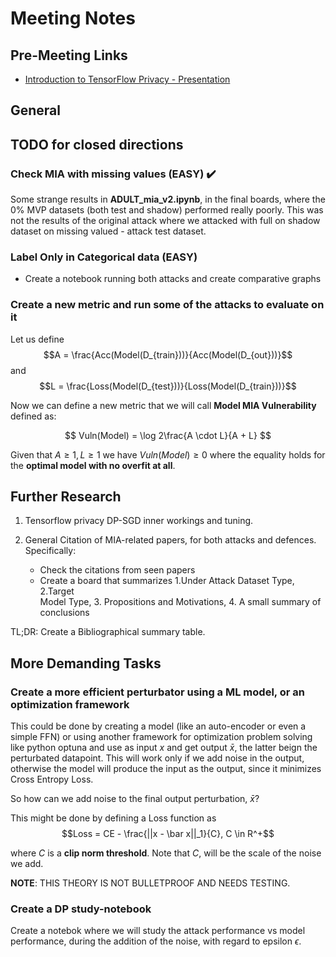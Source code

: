 # Meeting Notes

## Pre-Meeting Links

- [Introduction to TensorFlow Privacy - Presentation](https://www.youtube.com/watch?v=S5j0kKgqbJc)

## General

## TODO for closed directions

### Check MIA with missing values (EASY) ✔️
Some strange results in **ADULT_mia_v2.ipynb**, in the final boards, where the $0\%$ MVP datasets (both test and shadow) performed really poorly. This was not the results of the original attack where we attacked with full on shadow dataset on missing valued - attack test dataset.

### Label Only in Categorical data (EASY)
- Create a notebook running both attacks and create comparative graphs

### Create a new metric and run some of the attacks to evaluate on it
Let us define $$A = \frac{Acc(Model(D_{train}))}{Acc(Model(D_{out}))}$$
and $$L = \frac{Loss(Model(D_{test}))}{Loss(Model(D_{train}))}$$

Now we can define a new metric that we will call **Model MIA Vulnerability** defined as:

$$
Vuln(Model) = \log 2\frac{A \cdot L}{A + L}
$$

Given that $A \geq 1, L \geq 1$ we have $Vuln(Model) \geq 0$ where the equality holds for the **optimal model with no overfit at all**.

## Further Research

1. Tensorflow privacy DP-SGD inner workings and tuning.

2. General Citation of MIA-related papers, for both attacks and defences. Specifically:
    - Check the citations from seen papers 
    - Create a board that summarizes 1.Under Attack Dataset Type, 2.Target  
        Model Type, 3. Propositions and Motivations, 4. A small summary of 
        conclusions 

TL;DR: Create a Bibliographical summary table.


## More Demanding Tasks

### Create a more efficient perturbator using a ML model, or an optimization framework
This could be done by creating a model (like an auto-encoder or even a simple FFN) or using another framework for optimization problem solving like python optuna and use as input $x$ and get output $\bar x$, the latter beign the perturbated datapoint. This will work only if we add noise in the output, otherwise the model will produce the input as the output, since it minimizes Cross Entropy Loss.

So how can we add noise to the final output perturbation, $\bar x$?

This might be done by defining a Loss function as 
$$Loss = CE - \frac{||x - \bar x||_1}{C}, C \in R^+$$ 

where $C$ is a **clip norm threshold**. Note that $C$, will be the scale of the noise we add.


**NOTE**: THIS THEORY IS NOT BULLETPROOF AND NEEDS TESTING.


### Create a DP study-notebook
Create a notebok where we will study the attack performance vs model performance, during the addition of the noise, with regard to epsilon $\epsilon$.
